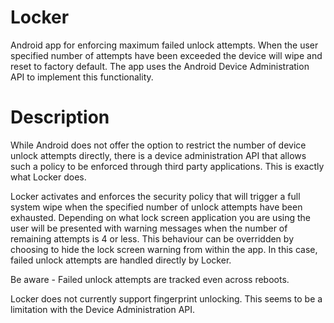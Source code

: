 Locker
======

Android app for enforcing maximum failed unlock attempts. When the user specified number of attempts have been exceeded the device will wipe and reset to factory default. The app uses the Android Device Administration API to implement this functionality.

Description
=======
While Android does not offer the option to restrict the number of device unlock attempts directly, there is a device administration API that allows such a policy to be enforced through third party applications. This is exactly what Locker does.

Locker activates and enforces the security policy that will trigger a full system wipe when the specified number of unlock attempts have been exhausted. Depending on what lock screen application you are using the user will be presented with warning messages when the number of remaining attempts is 4 or less. This behaviour can be overridden by choosing to hide the lock screen warning from within the app. In this case, failed unlock attempts are handled directly by Locker.

Be aware - Failed unlock attempts are tracked even across reboots.

Locker does not currently support fingerprint unlocking. This seems to be a limitation with the Device Administration API. 

